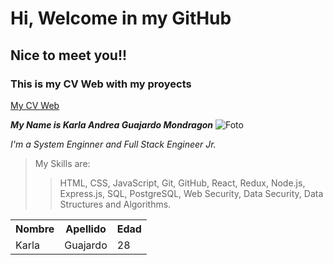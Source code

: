 # Hi, Welcome in my GitHub
## Nice to meet you!!
### This is my CV Web with my proyects
[My CV Web](https://cvkarlaguajardo.webcindario.com/)

***My Name is Karla Andrea Guajardo Mondragon***
![Foto](https://cvkarlaguajardo.webcindario.com/images/home.png)

*I'm a System Enginner and Full Stack Engineer Jr.*

> My Skills are:
>> HTML, CSS, JavaScript, Git, GitHub, React, Redux, Node.js, Express.js, SQL, PostgreSQL, Web Security, Data Security, Data Structures and Algorithms.


 <table>
 <tr>
 <th>Nombre</th>
 <th>Apellido</th>
 <th>Edad</th>
 </tr>
 <tr>
   <td>Karla</td>
   <td>Guajardo</td>
   <td>28</td>
 </tr>
 </table>




